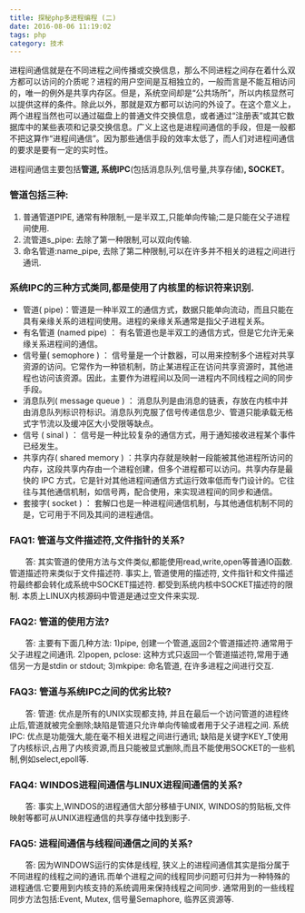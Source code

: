 ```yaml
---
title: 探秘php多进程编程 (二)
date: 2016-08-06 11:19:02
tags: php
category: 技术
---
```


进程间通信就是在不同进程之间传播或交换信息，那么不同进程之间存在着什么双方都可以访问的介质呢？进程的用户空间是互相独立的，一般而言是不能互相访问的，唯一的例外是共享内存区。但是，系统空间却是“公共场所”，所以内核显然可以提供这样的条件。除此以外，那就是双方都可以访问的外设了。在这个意义上，两个进程当然也可以通过磁盘上的普通文件交换信息，或者通过“注册表”或其它数据库中的某些表项和记录交换信息。广义上这也是进程间通信的手段，但是一般都不把这算作“进程间通信”。因为那些通信手段的效率太低了，而人们对进程间通信的要求是要有一定的实时性。 

进程间通信主要包括**管道, 系统IPC**(包括消息队列,信号量,共享存储)**, SOCKET**。
<!-- more -->
### 管道包括三种:

 1. 普通管道PIPE, 通常有种限制,一是半双工,只能单向传输;二是只能在父子进程间使用.
 2. 流管道s_pipe: 去除了第一种限制,可以双向传输.
 3. 命名管道:name_pipe, 去除了第二种限制,可以在许多并不相关的进程之间进行通讯.

### 系统IPC的三种方式类同,都是使用了内核里的标识符来识别.

 - 管道( pipe)：管道是一种半双工的通信方式，数据只能单向流动，而且只能在具有亲缘关系的进程间使用。进程的亲缘关系通常是指父子进程关系。
 - 有名管道 (named pipe) ： 有名管道也是半双工的通信方式，但是它允许无亲缘关系进程间的通信。
 - 信号量( semophore ) ：
   信号量是一个计数器，可以用来控制多个进程对共享资源的访问。它常作为一种锁机制，防止某进程正在访问共享资源时，其他进程也访问该资源。因此，主要作为进程间以及同一进程内不同线程之间的同步手段。
 - 消息队列( message queue ) ：
   消息队列是由消息的链表，存放在内核中并由消息队列标识符标识。消息队列克服了信号传递信息少、管道只能承载无格式字节流以及缓冲区大小受限等缺点。
 - 信号 ( sinal ) ： 信号是一种比较复杂的通信方式，用于通知接收进程某个事件已经发生。
 - 共享内存( shared memory )
   ：共享内存就是映射一段能被其他进程所访问的内存，这段共享内存由一个进程创建，但多个进程都可以访问。共享内存是最快的 IPC
   方式，它是针对其他进程间通信方式运行效率低而专门设计的。它往往与其他通信机制，如信号两，配合使用，来实现进程间的同步和通信。
 - 套接字( socket ) ： 套解口也是一种进程间通信机制，与其他通信机制不同的是，它可用于不同及其间的进程通信。

### FAQ1: 管道与文件描述符,文件指针的关系?
　　答: 其实管道的使用方法与文件类似,都能使用read,write,open等普通IO函数. 管道描述符来类似于文件描述符. 事实上, 管道使用的描述符, 文件指针和文件描述符最终都会转化成系统中SOCKET描述符. 都受到系统内核中SOCKET描述符的限制. 本质上LINUX内核源码中管道是通过空文件来实现.
### FAQ2: 管道的使用方法?
　　答: 主要有下面几种方法: 1)pipe, 创建一个管道,返回2个管道描述符.通常用于父子进程之间通讯. 2)popen, pclose: 这种方式只返回一个管道描述符,常用于通信另一方是stdin or stdout; 3)mkpipe: 命名管道, 在许多进程之间进行交互.
### FAQ3: 管道与系统IPC之间的优劣比较?
　　答: 管道: 优点是所有的UNIX实现都支持, 并且在最后一个访问管道的进程终止后,管道就被完全删除;缺陷是管道只允许单向传输或者用于父子进程之间.
        系统IPC: 优点是功能强大,能在毫不相关进程之间进行通讯; 缺陷是关键字KEY_T使用了内核标识,占用了内核资源,而且只能被显式删除,而且不能使用SOCKET的一些机制,例如select,epoll等.
### FAQ4: WINDOS进程间通信与LINUX进程间通信的关系?
　　答: 事实上,WINDOS的进程通信大部分移植于UNIX, WINDOS的剪贴板,文件映射等都可从UNIX进程通信的共享存储中找到影子. 
### FAQ5: 进程间通信与线程间通信之间的关系?
　　答: 因为WINDOWS运行的实体是线程, 狭义上的进程间通信其实是指分属于不同进程的线程之间的通讯.而单个进程之间的线程同步问题可归并为一种特殊的进程通信.它要用到内核支持的系统调用来保持线程之间同步. 通常用到的一些线程同步方法包括:Event, Mutex, 信号量Semaphore, 临界区资源等.
